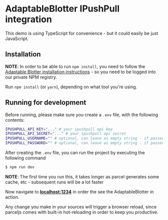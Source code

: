 # AdaptableBlotter IPushPull integration

This demo is using TypeScript for convenience - but it could easily be just JavaScript.

## Installation

**NOTE**: In order to be able to run `npm install`, you need to follow the [Adaptable Blotter installation instructions](https://adaptabletools.zendesk.com/hc/en-us/articles/360002754737-Installation) - so you need to be logged into our private NPM registry.

Run `npm install` (or `yarn`), depending on what tool you're using.

## Running for development

Before running, please make sure you create a `.env` file, with the following contents:

```sh
IPUSHPULL_API_KEY="..." # your ipushpull api key
IPUSHPULL_API_SECRET="..." # your ipushpull api secret
IPUSHPULL_USERNAME="" # optional, can leave as empty string - if passed, will prefill your username in the IPushPull login dialog
IPUSHPULL_PASSWORD="" # optional, can leave as empty string - if passed, will prefill your password in the IPushPull login dialog
```

After creating the `.env` file, you can run the project by executing the following command

```sh
$ npm run dev
```

**NOTE**: The first time you run this, it takes longer as parcel generates some cache, etc - subsequent runs will be a lot faster

Now navigate to **[localhost:1234](http://localhost:1234)** in order the see the AdaptableBlotter in action.

Any change you make in your sources will trigger a browser reload, since parceljs comes with built-in hot-reloading in order to keep you productive.
